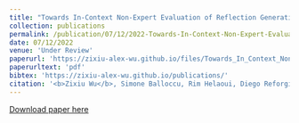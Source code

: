 ```yaml
---
title: "Towards In-Context Non-Expert Evaluation of Reflection Generation for Counselling Conversations"
collection: publications
permalink: /publication/07/12/2022-Towards-In-Context-Non-Expert-Evaluation-of-Reflection-Generation-for-Counselling-Conversations
date: 07/12/2022
venue: 'Under Review'
paperurl: 'https://zixiu-alex-wu.github.io/files/Towards_In_Context_Non_Expert_Evaluation_of_Reflection_Generation_for_Counselling_Conversations.pdf'
paperurltext: 'pdf'
bibtex: 'https://zixiu-alex-wu.github.io/publications/'
citation: '<b>Zixiu Wu</b>, Simone Balloccu, Rim Helaoui, Diego Reforgiato Recupero, Daniele Riboni. In-Context Non-Expert Evaluation of Reflection Generation for Counselling Conversations: A First Study. In <i>Under Review</i>, 2022.'
---
```


<a href='https://zixiu-alex-wu.github.io/files/Towards_In_Context_Non_Expert_Evaluation_of_Reflection_Generation_for_Counselling_Conversations.pdf'>Download paper here</a>
